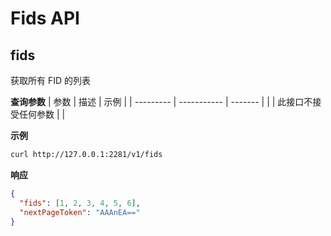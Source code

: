 # Fids API

## fids

获取所有 FID 的列表

**查询参数**
| 参数 | 描述 | 示例 |
| --------- | ----------- | ------- |
| | 此接口不接受任何参数 | |

**示例**

```bash
curl http://127.0.0.1:2281/v1/fids
```

**响应**

```json
{
  "fids": [1, 2, 3, 4, 5, 6],
  "nextPageToken": "AAAnEA=="
}
```
